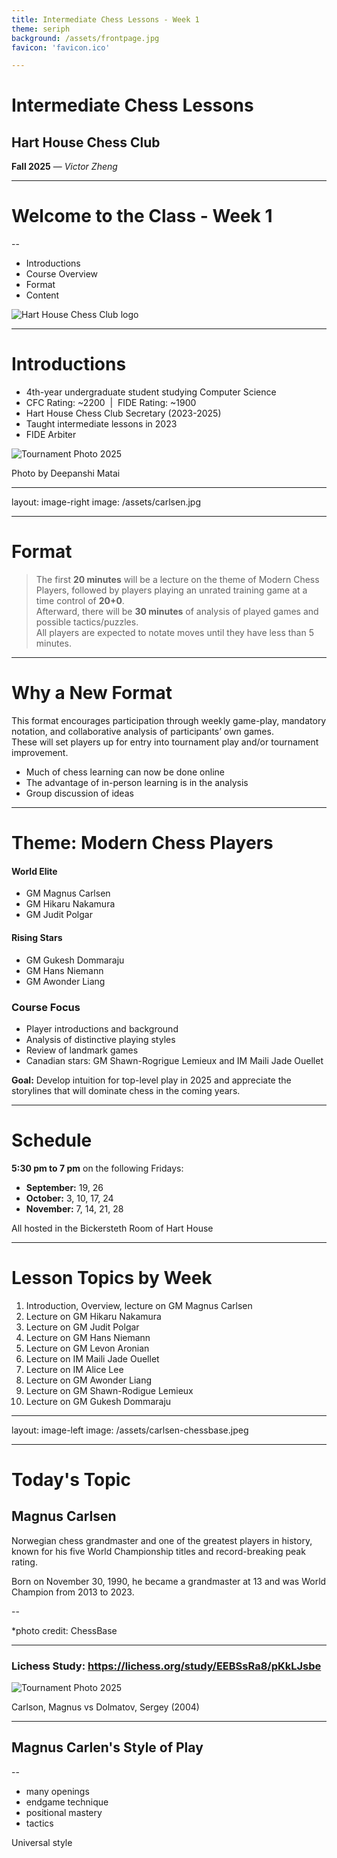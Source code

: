 ```yaml
---
title: Intermediate Chess Lessons - Week 1
theme: seriph
background: /assets/frontpage.jpg
favicon: 'favicon.ico'

---
```


# Intermediate Chess Lessons

## Hart House Chess Club

**Fall 2025** &mdash; *Victor Zheng*

<!--
Introduce myself
-->

---

# Welcome to the Class - Week 1
--
<div class="flex flex-col md:flex-row items-center gap-6">
  <div class="md:w-1/2">
    <ul class="list-none text-base space-y-3">
      <li>Introductions</li>
      <li>Course Overview</li>
      <li>Format</li>
      <li>Content</li>
    </ul>
  </div>
  <div class="md:w-1/2 flex justify-end">
    <div class="w-[300px]">
      <img src="/assets/hh-logo-black.png" alt="Hart House Chess Club logo" class="w-full" />
    </div>
  </div>
</div>

<!--
Introduce myself
-->

---

# Introductions

<div class="flex flex-col md:flex-row items-center gap-6">
    <div class="md:w-1/2">
        <ul class="list-disc pl-5 text-base space-y-2">
            <li>4th-year undergraduate student studying Computer Science</li>
            <li>CFC Rating: ~2200 &nbsp;|&nbsp; FIDE Rating: ~1900</li>
            <li>Hart House Chess Club Secretary (2023-2025)</li>
            <li>Taught intermediate lessons in 2023</li>
            <li>FIDE Arbiter</li>
        </ul>
    </div>
    <div class="md:w-1/2 flex justify-center md:justify-end flex-col items-center">
        <img src="/play-2025.jpg" alt="Tournament Photo 2025" class="rounded-lg shadow-xl w-[200px]" />
        <p class="text-xs text-gray-600 mt-1 italic">Photo by Deepanshi Matai</p>
    </div>
</div>

---
layout: image-right
image: /assets/carlsen.jpg

---

# Format

> The first **20 minutes** will be a lecture on the theme of Modern Chess Players, followed by players playing an unrated training game at a time control of **20+0**.  
> Afterward, there will be **30 minutes** of analysis of played games and possible tactics/puzzles.  
> All players are expected to notate moves until they have less than 5 minutes.

---

# Why a New Format

This format encourages participation through weekly game-play, mandatory notation, and collaborative analysis of participants’ own games.  
These will set players up for entry into tournament play and/or tournament improvement.

- Much of chess learning can now be done online
- The advantage of in-person learning is in the analysis
- Group discussion of ideas

---

# Theme: Modern Chess Players

<div class="grid grid-cols-1 md:grid-cols-2 gap-6">
    <div>
        <h4 class="text-lg font-semibold mb-2">World Elite</h4>
        <ul class="list-disc pl-5 text-base mb-4 space-y-1">
            <li>GM Magnus Carlsen</li>
            <li>GM Hikaru Nakamura</li>
            <li>GM Judit Polgar</li>
        </ul>
        <h4 class="text-lg font-semibold mb-2">Rising Stars</h4>
        <ul class="list-disc pl-5 text-base space-y-1">
            <li>GM Gukesh Dommaraju</li>
            <li>GM Hans Niemann</li>
            <li>GM Awonder Liang</li>
        </ul>
    </div>
    <div>
        <h3 class="text-xl font-bold mb-3">Course Focus</h3>
        <ul class="list-disc pl-5 text-base mb-4 space-y-1">
            <li>Player introductions and background</li>
            <li>Analysis of distinctive playing styles</li>
            <li>Review of landmark games</li>
            <li>Canadian stars: GM Shawn-Rogrigue Lemieux and IM Maili Jade Ouellet</li>
        </ul>
        <div class="p-3 bg-blue-100 rounded-lg mt-2">
            <p class="text-base"><strong>Goal:</strong> Develop intuition for top-level play in 2025 and appreciate the storylines that will dominate chess in the coming years.</p>
        </div>
    </div>
</div>

---

# Schedule

**5:30 pm to 7 pm** on the following Fridays:

- **September:** 19, 26
- **October:** 3, 10, 17, 24
- **November:** 7, 14, 21, 28

All hosted in the Bickersteth Room of Hart House

---

# Lesson Topics by Week

1. Introduction, Overview, lecture on GM Magnus Carlsen
2. Lecture on GM Hikaru Nakamura
3. Lecture on GM Judit Polgar
4. Lecture on GM Hans Niemann
5. Lecture on GM Levon Aronian
6. Lecture on IM Maili Jade Ouellet
7. Lecture on IM Alice Lee
8. Lecture on GM Awonder Liang
9. Lecture on GM Shawn-Rodigue Lemieux
10. Lecture on GM Gukesh Dommaraju

---
layout: image-left
image: /assets/carlsen-chessbase.jpeg

---

# Today's Topic

## Magnus Carlsen
Norwegian chess grandmaster and one of the greatest players in history, known for his five World Championship titles and record-breaking peak rating. 

<!-- Kasparov, Fischer, Carlson are considered top-3 -->

Born on November 30, 1990, he became a grandmaster at 13 and was World Champion from 2013 to 2023. 

--

*photo credit: ChessBase

---

### Lichess Study: https://lichess.org/study/EEBSsRa8/pKkLJsbe

<div class="flex items-center justify-center gap-6 mt-5">
    <div class="md:w-1/2 flex justify-center md:justify-end flex-col items-center">
        <img src="/assets/carlsen-game-2004.png" alt="Tournament Photo 2025" class="rounded-lg shadow-xl w-[350px]" />
        <p class="text-xs text-gray-600 mt-1 italic">Carlson, Magnus vs Dolmatov, Sergey (2004)</p>
    </div>
</div>

---

## Magnus Carlen's Style of Play
--
- many openings
- endgame technique
- positional mastery
- tactics

<div v-click>
  <p class="text-xl font-bold text-blue-600 mt-4">Universal style</p>
</div>

